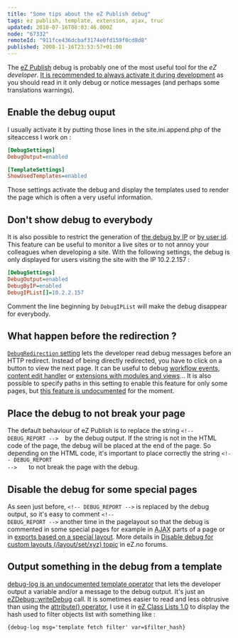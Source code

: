 ```yaml
---
title: "Some tips about the eZ Publish debug"
tags: ez publish, template, extension, ajax, truc
updated: 2010-07-16T08:03:46.000Z
node: "67332"
remoteId: "911fce436dcbaf3174e0fd159f0cd8d8"
published: 2008-11-16T23:53:57+01:00
---
```


The [eZ Publish](/tag/ez-publish) debug is probably one of the most useful tool for the *eZ developer*. [It is recommended to always activate it during development](http://suffandnonsense.blogspot.com/2008/10/10-tips-for-new-ez-publish-developers.html) as you should read in it only debug or notice messages (and perhaps some translations warnings).


## Enable the debug ouput


I usually activate it by putting those lines in the site.ini.append.php of the siteaccess I work on :

``` ini
[DebugSettings]
DebugOutput=enabled

[TemplateSettings]
ShowUsedTemplates=enabled

```


Those settings activate the debug and display the templates used to render the page which is often a very useful information.


## Don't show debug to everybody


It is also possible to restrict the generation of [the debug by IP](http://ez.no/doc/ez_publish/technical_manual/4_0/reference/configuration_files/site_ini/debugsettings/debugbyip) or [by user id](http://ez.no/doc/ez_publish/technical_manual/4_0/reference/configuration_files/site_ini/debugsettings/debugbyuser). This feature can be useful to monitor a live sites or to not annoy your colleagues when developing a site. With the following settings, the debug is only displayed for users visiting the site with the IP 10.2.2.157 :

``` ini
[DebugSettings]
DebugOutput=enabled
DebugByIP=enabled
DebugIPList[]=10.2.2.157

```


Comment the line beginning by <code>DebugIPList</code>
 will make the debug disappear for everybody.


## What happen before the redirection ?


[<code>DebugRedirection</code>
 setting](http://ez.no/doc/ez_publish/technical_manual/4_0/reference/configuration_files/site_ini/debugsettings/debugredirection) lets the developer read debug messages before an HTTP redirect. Instead of being directly redirected, you have to click on a button to view the next page. It can be useful to debug [workflow events](http://ezpedia.org/wiki/en/ez/workflow_event_type), [content edit handler](http://serwatka.net/index.php/blog/ez_publish_3_8_new_custom_edit_handler) or [extensions with modules and views](http://ezpedia.org/wiki/en/ez/module)... It is also possible to specify paths in this setting to enable this feature for only some pages, but [this feature is undocumented](http://issues.ez.no/12402) for the moment.


## Place the debug to not break your page


The default behaviour of eZ Publish is to replace the string <code>&lt;!-- DEBUG_REPORT --&gt;</code>
<code> </code>
 by the debug output. If the string is not in the HTML code of the page, the debug will be placed at the end of the page. So depending on the HTML code, it's important to place correctly the string <code>&lt;!-- DEBUG_REPORT --&gt;</code>
<code> </code>
<code> </code>
 to not break the page with the debug.


## Disable the debug for some special pages


As seen just before, <code>&lt;!-- DEBUG_REPORT --&gt;</code>
 is replaced by the debug output, so it's easy to comment <code>&lt;!-- DEBUG_REPORT --&gt;</code>
 another time in the pagelayout so that the debug is commented in some special pages for example in <abbr title="Asynchronous Javascript And XML">AJAX</abbr>  parts of a page or in [exports based on a special layout](/post/des-fils-rss-sur-mesure-dans-ez-publish). More details in [Disable debug for custom layouts (/layout/set/xyz) topic](http://ez.no/developer/forum/developer/disable_debug_for_custom_layouts_layout_set_xyz) in eZ.no forums.


## Output something in the debug from a template


[debug-log is an undocumented template operator](http://issues.ez.no/IssueList.php?Search=debug-log) that lets the developer output a variable and/or a message to the debug output. It's just an [eZDebug::writeDebug](http://pubsvn.ez.no/doxygen/trunk/html/classeZDebug.html#b592fca0dbbef7601a2c060f02b1e808) call. It is sometimes easier to read and less obtrusive than using the [attribute() operator](http://ez.no/doc/ez_publish/technical_manual/4_0/reference/template_operators/miscellaneous/attribute), I use it in [eZ Class Lists 1.0](/post/ez-class-lists-1-0-for-ez-publish-4-0) to display the hash used to filter objects list with something like :

``` smarty
{debug-log msg='template fetch filter' var=$filter_hash}
```

